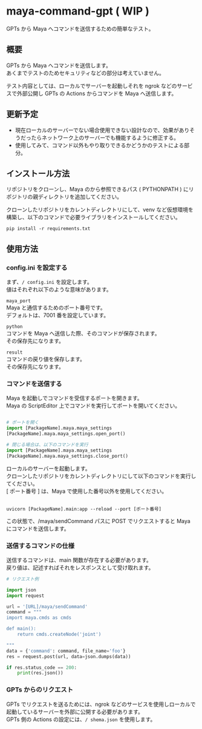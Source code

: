 # maya-command-gpt ( WIP )

GPTs から Maya へコマンドを送信するための簡単なテスト。


## 概要

GPTs から Maya へコマンドを送信します。  
あくまでテストのためセキュリティなどの部分は考えていません。

テスト内容としては、ローカルでサーバーを起動しそれを ngrok などのサービスで外部公開し GPTs の Actions からコマンドを Maya へ送信します。


## 更新予定

* 現在ローカルのサーバーでない場合使用できない設計なので、効果がありそうだったらネットワーク上のサーバーでも機能するように修正する。
* 使用してみて、コマンド以外もやり取りできるかどうかのテストによる部分。


## インストール方法

リポジトリをクローンし、Maya のから参照できるパス ( PYTHONPATH ) にリポジトリの親ディレクトリを追加してください。

クローンしたリポジトリをカレントディレクトリにして、venv など仮想環境を構築し、以下のコマンドで必要ライブラリをインストールしてください。

```shell
pip install -r requirements.txt 
```

## 使用方法

### config.ini を設定する

まず、`/ config.ini` を設定します。  
値はそれぞれ以下のような意味があります。

`maya_port`  
Maya と通信するためのポート番号です。  
デフォルトは、7001 番を設定しています。

`python`  
コマンドを Maya へ送信した際、そのコマンドが保存されます。  
その保存先になります。

`result`  
コマンドの戻り値を保存します。  
その保存先になります。

### コマンドを送信する

Maya を起動しでコマンドを受信するポートを開きます。  
Maya の ScriptEditor 上でコマンドを実行してポートを開いてください。

```python

# ポートを開く
import [PackageName].maya.maya_settings
[PackageName].maya.maya_settings.open_port()

# 閉じる場合は、以下のコマンドを実行
import [PackageName].maya.maya_settings
[PackageName].maya.maya_settings.close_port()

```

ローカルのサーバーを起動します。  
クローンしたリポジトリをカレントディレクトリにして以下のコマンドを実行してください。  
[ ポート番号 ] は、Maya で使用した番号以外を使用してください。

```shell

uvicorn [PackageName].main:app --reload --port [ポート番号]

```

この状態で、/maya/sendCommand パスに POST でリクエストすると Maya にコマンドを送信します。


### 送信するコマンドの仕様

送信するコマンドは、main 関数が存在する必要があります。  
戻り値は、記述すればそれをレスポンスとして受け取れます。

```python
# リクエスト例

import json
import request

url = '[URL]/maya/sendCommand'
command = """
import maya.cmds as cmds

def main():
    return cmds.createNode('joint')

"""
data = {'command': command, file_name='foo'}
res = request.post(url, data=json.dumps(data))

if res.status_code == 200:
    print(res.json())    
```

### GPTs からのリクエスト

GPTs でリクエストを送るためには、ngrok などのサービスを使用しローカルで起動しているサーバーを外部に公開する必要があります。  
GPTs 側の Actions の設定には、`/ shema.json` を使用します。
